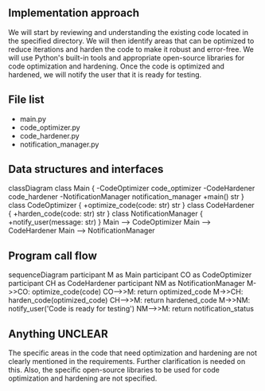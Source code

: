 ## Implementation approach

We will start by reviewing and understanding the existing code located in the specified directory. We will then identify areas that can be optimized to reduce iterations and harden the code to make it robust and error-free. We will use Python's built-in tools and appropriate open-source libraries for code optimization and hardening. Once the code is optimized and hardened, we will notify the user that it is ready for testing.

## File list

- main.py
- code_optimizer.py
- code_hardener.py
- notification_manager.py

## Data structures and interfaces


classDiagram
    class Main {
        -CodeOptimizer code_optimizer
        -CodeHardener code_hardener
        -NotificationManager notification_manager
        +main() str
    }
    class CodeOptimizer {
        +optimize_code(code: str) str
    }
    class CodeHardener {
        +harden_code(code: str) str
    }
    class NotificationManager {
        +notify_user(message: str)
    }
    Main --> CodeOptimizer
    Main --> CodeHardener
    Main --> NotificationManager


## Program call flow


sequenceDiagram
    participant M as Main
    participant CO as CodeOptimizer
    participant CH as CodeHardener
    participant NM as NotificationManager
    M->>CO: optimize_code(code)
    CO-->>M: return optimized_code
    M->>CH: harden_code(optimized_code)
    CH-->>M: return hardened_code
    M->>NM: notify_user('Code is ready for testing')
    NM-->>M: return notification_status


## Anything UNCLEAR

The specific areas in the code that need optimization and hardening are not clearly mentioned in the requirements. Further clarification is needed on this. Also, the specific open-source libraries to be used for code optimization and hardening are not specified.


